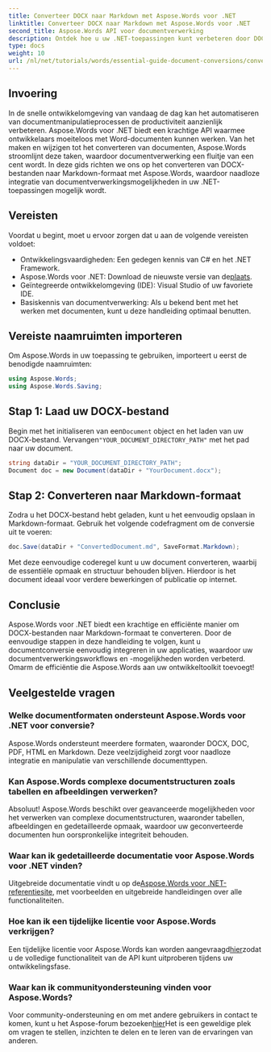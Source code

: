 ```yaml
---
title: Converteer DOCX naar Markdown met Aspose.Words voor .NET
linktitle: Converteer DOCX naar Markdown met Aspose.Words voor .NET
second_title: Aspose.Words API voor documentverwerking
description: Ontdek hoe u uw .NET-toepassingen kunt verbeteren door DOCX-bestanden naadloos te converteren naar Markdown met Aspose.Words voor .NET. Deze uitgebreide handleiding bevat stapsgewijze instructies en veelgestelde vragen.
type: docs
weight: 10
url: /nl/net/tutorials/words/essential-guide-document-conversions/convert-docx-to-markdown/
---
```

## Invoering

In de snelle ontwikkelomgeving van vandaag de dag kan het automatiseren van documentmanipulatieprocessen de productiviteit aanzienlijk verbeteren. Aspose.Words voor .NET biedt een krachtige API waarmee ontwikkelaars moeiteloos met Word-documenten kunnen werken. Van het maken en wijzigen tot het converteren van documenten, Aspose.Words stroomlijnt deze taken, waardoor documentverwerking een fluitje van een cent wordt. In deze gids richten we ons op het converteren van DOCX-bestanden naar Markdown-formaat met Aspose.Words, waardoor naadloze integratie van documentverwerkingsmogelijkheden in uw .NET-toepassingen mogelijk wordt.

## Vereisten

Voordat u begint, moet u ervoor zorgen dat u aan de volgende vereisten voldoet:

- Ontwikkelingsvaardigheden: Een gedegen kennis van C# en het .NET Framework.
-  Aspose.Words voor .NET: Download de nieuwste versie van de[plaats](https://releases.aspose.com/words/net/).
- Geïntegreerde ontwikkelomgeving (IDE): Visual Studio of uw favoriete IDE.
- Basiskennis van documentverwerking: Als u bekend bent met het werken met documenten, kunt u deze handleiding optimaal benutten.

## Vereiste naamruimten importeren

Om Aspose.Words in uw toepassing te gebruiken, importeert u eerst de benodigde naamruimten:

```csharp
using Aspose.Words;
using Aspose.Words.Saving;
```

## Stap 1: Laad uw DOCX-bestand

 Begin met het initialiseren van een`Document` object en het laden van uw DOCX-bestand. Vervangen`"YOUR_DOCUMENT_DIRECTORY_PATH"` met het pad naar uw document.

```csharp
string dataDir = "YOUR_DOCUMENT_DIRECTORY_PATH";
Document doc = new Document(dataDir + "YourDocument.docx");
```

## Stap 2: Converteren naar Markdown-formaat

Zodra u het DOCX-bestand hebt geladen, kunt u het eenvoudig opslaan in Markdown-formaat. Gebruik het volgende codefragment om de conversie uit te voeren:

```csharp
doc.Save(dataDir + "ConvertedDocument.md", SaveFormat.Markdown);
```

Met deze eenvoudige coderegel kunt u uw document converteren, waarbij de essentiële opmaak en structuur behouden blijven. Hierdoor is het document ideaal voor verdere bewerkingen of publicatie op internet.

## Conclusie

Aspose.Words voor .NET biedt een krachtige en efficiënte manier om DOCX-bestanden naar Markdown-formaat te converteren. Door de eenvoudige stappen in deze handleiding te volgen, kunt u documentconversie eenvoudig integreren in uw applicaties, waardoor uw documentverwerkingsworkflows en -mogelijkheden worden verbeterd. Omarm de efficiëntie die Aspose.Words aan uw ontwikkeltoolkit toevoegt!

## Veelgestelde vragen

### Welke documentformaten ondersteunt Aspose.Words voor .NET voor conversie?

Aspose.Words ondersteunt meerdere formaten, waaronder DOCX, DOC, PDF, HTML en Markdown. Deze veelzijdigheid zorgt voor naadloze integratie en manipulatie van verschillende documenttypen.

### Kan Aspose.Words complexe documentstructuren zoals tabellen en afbeeldingen verwerken?

Absoluut! Aspose.Words beschikt over geavanceerde mogelijkheden voor het verwerken van complexe documentstructuren, waaronder tabellen, afbeeldingen en gedetailleerde opmaak, waardoor uw geconverteerde documenten hun oorspronkelijke integriteit behouden.

### Waar kan ik gedetailleerde documentatie voor Aspose.Words voor .NET vinden?

 Uitgebreide documentatie vindt u op de[Aspose.Words voor .NET-referentiesite](https://reference.aspose.com/words/net/), met voorbeelden en uitgebreide handleidingen over alle functionaliteiten.

### Hoe kan ik een tijdelijke licentie voor Aspose.Words verkrijgen?

 Een tijdelijke licentie voor Aspose.Words kan worden aangevraagd[hier](https://purchase.conholdate.com/temporary-license/)zodat u de volledige functionaliteit van de API kunt uitproberen tijdens uw ontwikkelingsfase.

### Waar kan ik communityondersteuning vinden voor Aspose.Words?

 Voor community-ondersteuning en om met andere gebruikers in contact te komen, kunt u het Aspose-forum bezoeken[hier](https://forum.aspose.com/c/words/8)Het is een geweldige plek om vragen te stellen, inzichten te delen en te leren van de ervaringen van anderen.